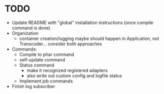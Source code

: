# TODO #

* Update README with "global" installation instructions (once compile command is done)
* Organization
    * container creation/logging maybe should happen in Application, not Transcoder... consider both approaches
* Commands:
    * Compile to phar command
    * self-update command
    * Status command
        * make it recognized registered adapters
        * also write out custom config and logfile status
	* Implement job commands
* Finish log subscriber